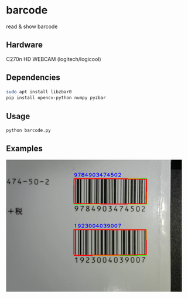 # barcode

read & show barcode

## Hardware
C270n HD WEBCAM (logitech/logicool)
## Dependencies

```sh
sudo apt install libzbar0
pip install opencv-python numpy pyzbar
```

## Usage

```sh
python barcode.py
```

## Examples

![example image](./example.png)
